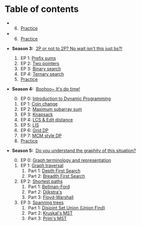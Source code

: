 # Table of contents

* 
    6. &nbsp;[Practice](./%5BS1%5D%20Greed%20is%20good%2C%20sort%20of/%5B%7E%5D%20Practice.md)

* 
    6. &nbsp;[Practice](./%5BS2%5D%20Primal%20proficiency/%5B%7E%5D%20Practice.md)

* **Season 3:** &nbsp;[2P or not to 2P? No wait isn't this just bs?!](./%5BS3%5D%202P%20or%20not%20to%202P%2C%20No%20wait%20isn%27t%20this%20just%20bs)
    1. &nbsp;EP 1: [Prefix sums](./%5BS3%5D%202P%20or%20not%20to%202P%2C%20No%20wait%20isn%27t%20this%20just%20bs/%5BEP%201%5D%20Prefix%20sums.md)
    2. &nbsp;EP 2: [Two pointers](./%5BS3%5D%202P%20or%20not%20to%202P%2C%20No%20wait%20isn%27t%20this%20just%20bs/%5BEP%202%5D%20Two%20pointers.md)
    3. &nbsp;EP 3: [Binary search](./%5BS3%5D%202P%20or%20not%20to%202P%2C%20No%20wait%20isn%27t%20this%20just%20bs/%5BEP%203%5D%20Binary%20search.md)
    4. &nbsp;EP 4: [Ternary search](./%5BS3%5D%202P%20or%20not%20to%202P%2C%20No%20wait%20isn%27t%20this%20just%20bs/%5BEP%204%5D%20Ternary%20search.md)
    5. &nbsp;[Practice](./%5BS3%5D%202P%20or%20not%20to%202P%2C%20No%20wait%20isn%27t%20this%20just%20bs/%5B%7E%5D%20Practice.md)

* **Season 4:** &nbsp;[Boohoo~ It's dp time!](./%5BS4%5D%20Boohoo%7E%20It%27s%20dp%20time)

    0. &nbsp;EP 0: [Introduction to Dynamic Programming](./%5BS4%5D%20Boohoo%7E%20It%27s%20dp%20time/%5BEP%200%5D%20Introduction%20to%20Dynamic%20Programming.md)
    1. &nbsp;EP 1: [Coin change](./%5BS4%5D%20Boohoo%7E%20It%27s%20dp%20time/%5BEP%201%5D%20Coin%20change.md)
    2. &nbsp;EP 2: [Maximum subarray sum](./%5BS4%5D%20Boohoo%7E%20It%27s%20dp%20time/%5BEP%202%5D%20Maximum%20subarray%20sum.md)
    3. &nbsp;EP 3: [Knapsack](./%5BS4%5D%20Boohoo%7E%20It%27s%20dp%20time/%5BEP%203%5D%20Knapsack.md)
    4. &nbsp;EP 4: [LCS & Edit distance](./%5BS4%5D%20Boohoo%7E%20It%27s%20dp%20time/%5BEP%204%5D%20LCS%20%26%20Edit%20distance.md)
    5. &nbsp;EP 5: [LIS](./%5BS4%5D%20Boohoo%7E%20It%27s%20dp%20time/%5BEP%205%5D%20LIS.md)
    6. &nbsp;EP 6: [Grid DP](./%5BS4%5D%20Boohoo%7E%20It%27s%20dp%20time/%5BEP%206%5D%20Grid%20DP.md)
    7. &nbsp;EP 7: [MCM style DP](./%5BS4%5D%20Boohoo%7E%20It%27s%20dp%20time/%5BEP%207%5D%20MCM%20style%20DP.md)
    8. &nbsp;[Practice](./%5BS4%5D%20Boohoo%7E%20It%27s%20dp%20time/%5B%7E%5D%20Practice.md)

* **Season 5:** &nbsp;[Do you understand the graphity of this situation?](./%5BS5%5D%20Do%20you%20understand%20the%20graphity%20of%20this%20situation)

    0. &nbsp;EP 0: [Graph terminology and representation](./%5BS5%5D%20Do%20you%20understand%20the%20graphity%20of%20this%20situation/%5BEP%200%5D%20Graph%20terminology%20and%20representation.md)
    1. &nbsp;EP 1: [Graph traversal](./%5BS5%5D%20Do%20you%20understand%20the%20graphity%20of%20this%20situation/%5BEP%201%5D%20Graph%20traversal)
        1. &nbsp;Part 1: [Depth First Search](./%5BS5%5D%20Do%20you%20understand%20the%20graphity%20of%20this%20situation/%5BEP%201%5D%20Graph%20traversal/%5BPt%201%5D%20DFS.md)
        2. &nbsp;Part 2: [Breadth First Search](./%5BS5%5D%20Do%20you%20understand%20the%20graphity%20of%20this%20situation/%5BEP%201%5D%20Graph%20traversal/%5BPt%202%5D%20BFS.md)
    2. &nbsp;EP 2: [Shortest paths](./%5BS5%5D%20Do%20you%20understand%20the%20graphity%20of%20this%20situation/%5BEP%202%5D%20Shortest%20paths)
        1. &nbsp;Part 1: [Bellman-Ford](./%5BS5%5D%20Do%20you%20understand%20the%20graphity%20of%20this%20situation/%5BEP%202%5D%20Shortest%20paths/%5BPt%201%5D%20Bellman-Ford.md)
        2. &nbsp;Part 2: [Dijkstra's](./%5BS5%5D%20Do%20you%20understand%20the%20graphity%20of%20this%20situation/%5BEP%202%5D%20Shortest%20paths/%5BPt%202%5D%20Dijkstra%27s.md)
        3. &nbsp;Part 3: [Floyd-Warshall](./%5BS5%5D%20Do%20you%20understand%20the%20graphity%20of%20this%20situation/%5BEP%202%5D%20Shortest%20paths/%5BPt%203%5D%20Floyd-Warshall.md)
    3. &nbsp;EP 3: [Spanning trees](./%5BS5%5D%20Do%20you%20understand%20the%20graphity%20of%20this%20situation/%5BEP%203%5D%20Spanning%20Trees)
        1. &nbsp;Part 1: [Disjoint Set Union (Union Find)](./%5BS5%5D%20Do%20you%20understand%20the%20graphity%20of%20this%20situation/%5BEP%203%5D%20Spanning%20Trees/%5BPt%201%5D%20Disjoint%20Set%20Union%20%28Union%20Find%29.md)
        2. &nbsp;Part 2: [Kruskal's MST](./%5BS5%5D%20Do%20you%20understand%20the%20graphity%20of%20this%20situation/%5BEP%203%5D%20Spanning%20Trees/%5BPt%202%5D%20Kruskal%27s%20MST.md)
        3. &nbsp;Part 3: [Prim's MST](./%5BS5%5D%20Do%20you%20understand%20the%20graphity%20of%20this%20situation/%5BEP%203%5D%20Spanning%20Trees/%5BPt%203%5D%20Prim%27s%20MST.md)

